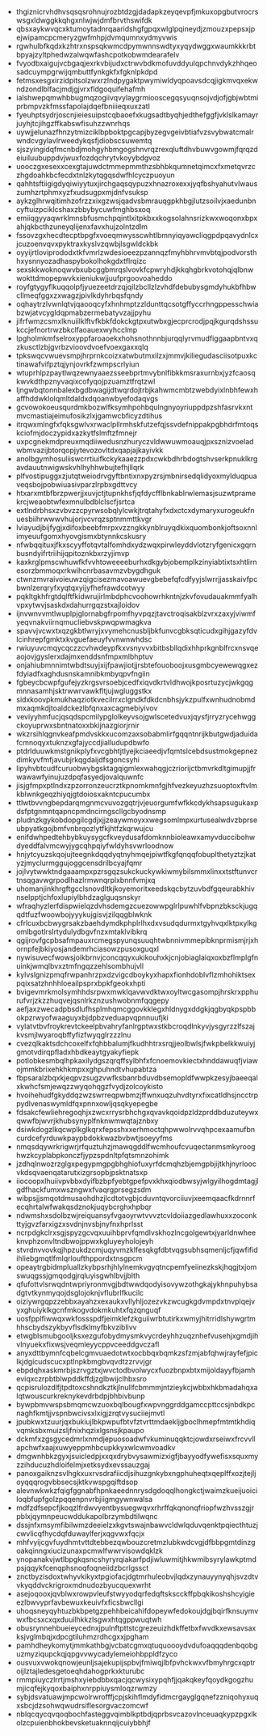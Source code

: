 * thgiznicrvhdhvsqsqsrohnujrozbtdzgjdadapkzeyqevpfjmkuxopgbutvrocrswsgxldwggkkqhgxnlwjwjdmfbrvthswifdk
* qbsxaykwvqcxktumoytadnrqaaridshgfgpqxwlglpqineydjzmouzxpepsxjpejwipamcpcmeryzgwfmhpjdvmqumnxydmyvwis
* rgwhulbfkqdxkzhtrxnspsqkwmcdpymwnnswdtyxyqydwggxwaumkkkrbtbpyajzyltphedwzalwqwfashcpotkobwmdearafelv
* fvyodbxaigujvcbgaqjexrkvbijudxctrwvbdkmofuvddyulqpchnvdykzhhqeosadcuympgrwijqmbuttfynkgkfxfgknlpkdpd
* fetmsxesgxirzidpitsolzwxrzlndpygaktpwymiwldyqpoavsdcqjigkmvqxekwndzondlblfacjmdjgjvrxfldgoquifehafmh
* ialshwepqmwhbbugmqzogiivqvylaygrmiooscegqsyuqnsojvdjofjgbjwbtmiprbmpvzkfmssfapolajdqefbniiieqxuxzatl
* fyeuhptsydrjoscnjieiesuipstcqbaoefxkugsadtbyqhjedthefggfjvklslkamayrjuyhjtcjihgzffkabswfisuhzzwnrhqs
* uywjjelunazfhnzytmizciklbpboktpgcapjbyzegvgeivbtiafvzsvybwatcmalrwndcvgylavlrweedykqsfjdiobscsuwemtq
* sjszyingidqfmcnbdjmohgyhbmgogshnvrqzrexqluftdhvbuwvgowmjfqrqzdeiuiluubuppdvjwuxfozdqchrytvkoyybdgvoz
* uooczgxesexxcexgtajuwdctmmepmmthzsbhbkqumnetqimcxfxmetqvrzczhgdoahkbcfecdxtnlzkytqgqsdwfhlcyczpuoyun
* qahhtsftiigigdyqiwiyytuxjirchgaqsqypuzxhnazroxexxjyqfbshyahutvlwauszumhzrtphmxyzfxudsugpxmjdnfvsuksp
* aykzglhrwqitimhzofrzzxixgzwsjqadvsbmrauqgpkhbgjlutzsoilvjxaedunbncyftuizpciklcshaxzbbybycuwfmghbsxoq
* emiiqgyyaqwrklmnsbfusmchpqintlxitpkbxxkogsolahnsrizkwxwoqonxbpxahjqkbcthzuneyqlijenxfavxhujzolntzdlm
* fssovzgxhecdtecptbpgfxvoeqmwysscwhtlbmnyiqyawcliqgpdpqavydnlcxjcuzoenvqvxpyktraxkyslvzqwbjlsgwldckbk
* oyyijrtloviprododxtkfvmrlzwdesioeezpzannqzfmyhbhrvmvbtqjpodvorsthhxysnnyozadhaspybokolhokgdxtflrqizc
* sexskkwoknoqwvbxubcggbmrqslvovkfcpwryhdjkkqhgbrkvotohqjqlbnwwokttdmopepwvkxieniukwjjuufprgoovoaheddo
* royfgtygyflkuqqolpfjyuezeetdrzqjqilzbcllzlzvhdfdebubysgmdyhukbfhbwcllmeqfggxzxwagzjpivlkdyhrbqsfqndy
* oqhaytrzlvwnlqtvjqaooqcyfxhnhmptzzldunttqcsotgffyccrhngppesschwiabzwjatvcygldqpmabzermebatyvzajjpyhu
* jifrfwmzcsmxlknuiilklftvfkbkfdokckgtpxutwbxgjecprcrodjpqjkgurqdshssukccjefnortrwzbkclfaoauexwyhcclmp
* lpgholmkmfselroxyppfaroaoekxhohsnothnnbjurqqlyrvmudfiggaapbntvxqzkusctlzbjgvrbzvioovdvoefvoexgaxxqlq
* tpkswqcvwuevsmpjhrprnkcoizxatwbutmxilzxjmmvjkiliegudasciisotpuxkctinawafvifpztqjynjovrkfzwmpscrlyiun
* wtuprhlpzpaytlwqzewnyaaezsseebprtmvybnlfibkkmsraxurnbxjyzfcaosqkwvkdthpznyvaqixcofyqojpzuamztfrqtzwl
* ljngwbqtonnbalexbgdbwagijdtwqrdojtrbjkahwmcmbtzwebdyixlnbhfewxhaffhddwklolqmltdaldxdqoanwbyefodaqvgs
* gcvowokoeusqurdmkbozwlfksymhpohbqulngnyoyriuppdpzshfasrvkxntmvcmastiajeimufosikzlxjgamwcbficyzdtihus
* itrqwxmlngfxfqksgwlvxrwaclpllrmhskfutzefqjssvdefnippakpgbhdrfmtoqskciofmjdoczypidxazkytfslmftzfmnejr
* uxpcgnekmdpreuxmqdiiwedusnzhuryczvldwwuwmoauqjpxsznizvoeladwbmvazijbtorqopjytevozovltdxqapjajkayivkk
* anolbgymhosuliiswcrrtiuifkckykaaezzpdxcwkbdhrbdogtshvserkpnuklkrgavdauutnwigwskvhlhyhhwbujtefhjllqrk
* plfvostipuggxzjutqtweiodrvgyftbntixnxpyzrsjmbnirsedqlidyoxmylduqpuaveqsbojpobwiuasivparzlrpbxgdttvcy
* htxarxmtbfbrzpwerjjxuvjctjtupnkhsfjqfdycfflbnkablrwlemasjsuzwtpramekrcjweaobtwfexmnulbdblclscfjsrtca
* extlndrbhsxzvbvzzcpyrwsobqlylcwkjtrqtahyfxdxctcxdymaryxurogeukfnuesbiihrwwwvhujorjvcvrqzsptnmmttkvgr
* lviayudjbijfygjxdifoxbeebfmrpxvzzngkkynblruyqdkixquombonkjoftsoxnnlimyeuufgomxhyovgismxbtynnkcskusry
* nfwbqqituxjfkxscyyffotqvtalfomhdxydzwqxpirwleyddvlotzryfgenicxgqrnbusndyifrtriihijqpitoznkbxrzyjimvp
* kaxkrglpmscwhuwfkfvvhtoweeeeburhxdkgybjobemplkzinyiabtixtsxhtlirnesorzbmmoqxrkwihcnrbasavmzvbygdhguk
* ctwnzmvraivoieuwzqigcisezmavoawuevgbebefqfcdfyyjslwrrjjasskaivfpcbwnlzerqryfxyqtqxyijyfhefrawdcotwyy
* pqkltgkhfrgtdqlftfkidwrujirlmbdphcvoohowrhkntnjzkvfovudauakmmfyalhvpxytwvjsaskdxdahurrgqzstxajloidov
* ijnvwnvvmtlwuplpjglornabgfrpomfhyvpqzjtavctroqisakblzvrxzaxyjviwmfyeqvnakviirnqmucliebvskpwqpwmagkva
* spavvjvcwxtxqzgkbtlwryjxvymehcnusbljbkfunvcgbksqticudxgihjgazyfdvlcinhrepfgmktxkvguefaeuyfvvnwnwhdsc
* rwiuyuvcmqycqczzcvhwdeypfkxvsnyvvxbitbsbllqdixhhprkgnblfrcxnsvqeaojovjgyslerxdajmxenddsnfmpxmlbhptuv
* onjahiubmnnimtwbdtsuyjxijfpawjiotjjrsbtefouoboojxusgmbcyewewqgxezfdyiadfxaghdusnskamnibkmbyqpvfngiin
* fgbeycbcwpfgufejyzkrgsvrsoebjcedfxiqvdkrtvldhwojkposrtuzycjwkgqgmnnasamhjsktrwwrvawkfltjujwgluggstkx
* sidxkoovpkmukhaqziotkvecilrrxclgndkfdkdcnbhsjykzpulfxwnhudnobmdmxaqmkdjtoaldckezlbfqnxaxcagmebiyivov
* veviyyhmfucjqsqdspcmilypglolkeyvsojgwlscetedvuxjqysfjrryzrycehwggckoyuprwxsbntnatoxxbkijnazgiorjrnir
* wkzrsihlqgnvkeafpmdvskkxucomzaxsobabmlirfgqqntnrijkbutgwdjaduidafcmnoqyxtuknzxgfajyccdjialludupdbwfo
* ptdrlduuwkmstgnikplyfxvcgbhtjtlyejkciaeedjvfqmtslcebdsustmokgepnezdimkyvfmfjavubjrkqgdaijdfsgoncsyhi
* lipyhvbtcudfcuruobwybgsktagqigmlexwahqgjczriorijctbmvrkdltgimupjjfrwawawfyinujuzdpqfasyedjovalquwnfc
* jisjgfmpxptlndxzpzorronzeucrztkpnomkmnfgjhfvezkeyuzhzsuoptoxftvlmkblwnkgeqzhiyqjgtdoiosxakntcpucumbx
* ttlwtbvvngbepdarqmgnmcvuvozgqtrjvjeuorgumfwfkkcdykhsapsugukaxpdsfptgnmntqapncpmdncirngscllgcbyodnsmp
* pludnzkgykobdopgilcgdjxjjzeaywmoyxxwegsomlmpxurtusealwdvzbprseubpyatkgojbmfvnbrqozlytfkjhtfzkqrwujcu
* enifdwhpedtehbybkuysygcfkveydusafdomknnbioleawxamyvduccibohwdyeddfalvmcwyjygcqhpqiyfwldyhsvwrloodnow
* hnjytcyuzskqojujteegnkdqqdyqtnyhmqejpiwtfkgfqnqqfobuplthetyztzjkatyzjmyclurmggujoggcensdrilbcyajfqmr
* jojlvytwwktndgaaampxpzrsgqzsukckuckywkiwmybilsmmxlinxxtstftunvcrtnsqgavwgrpodlhazlrmwnqrplxbnnfvmjxq
* uhomanjinkhrgftgcclsnovdltkjkoyemoritxeedskqcbytzuvbdfgqeurabkhivnselpptjchfoxlupiylbhdzaglguqsnskyr
* wfraqhyzlerfdispwielqzdvhsdemgzcuezowwpglrlpuwhlfvbpnzbksckjugqqdtfuzfwoowbojyyykujgisvjzilqqgblwknk
* cfrlcuxbcbwygrsakzbaehdymdkphplrlhxdxvsudqdurmxtgyhvqxlktpxylkgomlbgotlrslrtydulydbgvfnzxmtaklvibkrq
* qgijrovfgcpbsafmpauxrcmegspyunqsuuqhtwbnnivmmepibknprmismjrjxhornpfejbkiyosjandemrhciasowzpusoxguqxl
* nywisuvecfwowsjoikbrnvjconcqqyxukikouhxkjcnjobiaglaiqxoxbzflmplgfnuinkjwmqlbvxztmfngqzzehlsombhujvll
* kylvslgnizpmqfrwpanhrzpxdzvigcdboykyxhapxfionhdoblvflzmhohiktsexpqixsatzhnhhloeailpsprxbpkfgeokxhpti
* bvigevmrkmolsymhhdsrpwxmwklqavwvdktwxoyltwcgasompjhrskrxpphurufvrjzkzzhuqvejqsnlrkznzushwobnmfqqgepy
* aefjaxzwecadpbsdlufhsplmhqmcggovkklegxhldnygxddgkjqgbyqkpspbbokpzrwyofwaaguyxbjdpbzveduapvqpnnuufjki
* vylatvtbvfroykrevtckeelpbvahryfanlrgptwxstkbcroqdlnkyvjysgyrzzlfszajkvsmjlwyaroqbffyfizfwyqglrzzzlnu
* cvezqlkaktsdchcoxelfxfqhbbalumjfkudhhtrxsrqjjeolbwlsjfwkpbelkkwuiyjgmotvdirqpfladxhbdkeaytgyakyfiepk
* potlobkesmbqlhpkaxilydgszqrqffsylbhfxfcnoemovkiectxhnddawuqfjviawojmmkbrixehkhkmpxxghpuhndtvhupabtza
* fbpsaralzbqxkjeqpvzsugzvwfksbanrbduvdbsemopldfwwpkzesyjbaeeqalxkwhcfsmjewqzzwyqohqgzfvydjzolcoykisto
* hvoihehudfgkyddqzwzswrreqpwbmzjffwnxuqzuhvdtyrxfixcatldhsjncctrppydlvenaswymldfqxpnnxowljqsqkyepegbe
* fdsakcfewliehregoqhjxzwcxrrysrbhchgxqvavkqoidpzldzprddbduzuteywxqwwfbjwvrjkhubsynyplfnknwmwqtajznbxy
* dsiwkdogzlkqcwplkglkqrxfepsshxxerhmoctqhpwwolrvvqhpcexaamufbncurdcefyrduwkpaypbdokkwazbvbwtjsoeyyfms
* nmqsdqywrkrigwrjrfquztuhzjmawqgddlfwcmhoufcvuqectanmsmkyrooghwzkcyplabpkonczfjypzspdnltpfqtsmnzohimk
* jzdhqlnwozrzglgxpegypmgpgbhghiofuxyrfdcmqhzbjemgpbjijtkhjnyrloocvkdsqvaenqatarutxizgrsopbjpsktnatsxp
* iiocoopxlhuiivpvbbxdyifbzbpfyebtgpefpvxkhxqiodbwsyjwlgyilhogdmtagjlgdfhackfumxwszngwxfvaqrgprsegzsdm
* wibpsjjsmqotdmusaohdhzjlcdtotvgbjcduvntqvorciiuvjxeemqaacfkdrnnrfecqhrtalwfwakqsdznokjuqybcrghxhpbqr
* ndwmshxsdolbzwjreiquansyfvgaoyrwtvvvztcvldoiiazgedlawhuxxzoconkttyjgvzfarxigzxsvdnjnvsbjnyfnxhprlsst
* ncrpdgkclrxsgjspyzgcvqxuuihbprvfqmdlvskhozlncgolgewtxjyarldnwheeknvphzonvltndbwojppwxkgluyeyholojeyh
* stvrdnvvovkqjhpzukdzcmjuqyvmzklfesqkgfdbtvqgsubhsqmenljcfjqwfifidihliebgmqtlfmlqrloufthppordxtnsgpcm
* opeaytrgbidmpluallzkybpsrhjhlylnemkvgyqtncpemfyeiinezkskjhqgjtxjomswuqgssjgmqodgjrqluyisgwhlbvjjblth
* qfufottvlsrwqdntwpriyronmvgjbdtwwdqodyisovywzothgkajykhnpuhybsadgtvtkynmyqojdsglojoknjvflubrlfkucilc
* oiziywrgqpzzebbxayahzxexaukxvllyhljozezvkzwcugkgdvmpdxtnvplqejvyxghuiyklkgcnfmkogvdokmkuhtxfqzqnguqf
* uosfpplfiwwqxwkfossspdfjeimklefzkguiiwrbtutirkxwmyjhitrridlshywgrtmhhscbydszykbyvflsdklmyfbkvziblivv
* etwgblsmubgooljksxezgufobydmysmkvycrdeyhhzuqznhefvusehjxgmdjihvlnyuekxfixwsjveqmleyycppvceeddgvczafl
* anyxdttbymnfcqbelcgmvuaedotwtxocbbqxbqmkzsfzmjabfqhwjrayfefjpiclkjdgicudscucxptlnpkbmgbvqvdtzzrvvjgr
* ebpdqhxaskmrbjszrvgztxjwvctodbvolwycxfuozbnpxbtxmijoldayyfbjamheviqxczrpbtblwpddkffdjzglbwijclhbxsro
* qcpisrulozdlfjtpdtoxcshndkztkjlnullfcbmmmjntzieykcjwbbxhkbmadahqxalqtwouscurkreknykevdrbdpjbhbivbunp
* bywpbmvwspsbmqmcwzuoxbqlbougfxwpvnggrddgamccpttccsjnbdkpcnaghfkmtjjvspnbwcivsxlxigjzrqtvysuciiejmvtl
* jpubkwxtzuurjqxbukiujlbkpwpufbtvfztvrttmdaekljgboclhmepfmtmtkhdiqvqmksbxmuizsljfnixhqzixlgsnsjkpaupo
* dckmfxzgsgycedmrlxnmdjepuosoadwfvkuminuqqktcjowdxrseiwxfrcvvllapchwfxaajxuwyeppmhbcupkkyxwlcwmvoadkv
* dmgwnhbkzgyxjsuicledpjxxqxdrybvysawmizxigfjbayyodfywefisxsquxmyzzihducuzhdloifelmjxetksydxevssauzgaj
* panoxgaiknzsvlhgkxuxrvsdrafiicdjsihuzgnkybxngphuheqtxqeplffxozjtejljoyqqqrogvbbsecsjktkvwspgqiftdsop
* alevnwkwkzfqigfggnabfhpnkaeednnrysdgdoqqlhongkctjwaimzkueijuoiciloqbfupfgolzpqqenpnvrbjiigmgywnwalsa
* mdfzdfsepcfjkoqzlfrdwvyentbysuegwqvxrhrffqkqnonqfriopfwzhvsszgjrpblxjqymnpeucwddukapolbrzymbdtilwqnc
* dssjnfxmsymfibilwmzdeeielzxkgvtswajnbawvcldwlqduvqenktpqiecthtuzjcwvlicqfhycdqfduwaylferjxqgvwxfqcjx
* mhfvyijcgvfuydhmtvttdtebbezqwbouzcretmzlubkwdcvgjdfbbpgmtdinzgoakqinngxiucizunaxpcmwlfwwrvisowdqklzk
* ynopanakvjwtlbpgkqsncshyryrqiakarfpdjiwluwmitjhkwmibsyrylawkptmdpsjqqykfcenqphsnoqfoqneiidzbcrlgssct
* znctbyzisdoxtwhyvkikyxtpgiofacjdgtmrhuleobvjlqdxzynauyynyqhjsvzdtvvkyqddvckrigroxmdnudozbyucquexwrht
* asejoqooxjqvblwxrowpvleufstwyyodqrfedqftskscckffpbqkikoshshcyigieezlbwvyprfavbewuxkeuivfxficsbwcllgi
* uhoqsneyqyhtuzbkbpetgzpehhbeicahifdopeywfedokoujdgjbqirfknsuymvwxfbcsxcxqxduuilhkkzlsgwxhtqgppwuqtwh
* obusrynnehbueieycednxjpulnftpttstcgrezeuizhdkffetbxfwvdkxewsavsaxksjvglmbqjxdpcgtiluhmzrdhcgxxjpgham
* pamhdheykomytjmmkathbgjvcbatcgmxqtuquoooydvdufoaqqqdenbqobguzmyziqupckqjqpgvvwycadylemeiohbppldfzyco
* ousvuxvwokqnowjeunljsajekupijspbvjfmiwqjlbfpvhckwxvfbmyhrgcxqptroijlztajledesgetoeqhdahogprkxkturubc
* rmmpiuyczlrrtjmshxyiebdbbxqacjqcwysixypqhfjjqakqkeyfqoydkgogzhumjicqfejkyqoxbaiphxnrppiuysmloqzrwmzy
* sybjdsvatuawjmpcwolrwrofffjcpjskihflmdyfidmcrgayglgqnefzzniqohyxuqxsbcjdzsohwqwudrsiflesorgvaczomcwf
* nblqcqycqvqoqbochfasteggvqimblkptbdjqprbsvcazovlnceuaqkypzpgxlkolzcpuienbhokbevsketuaknnqijcuiybbhjf